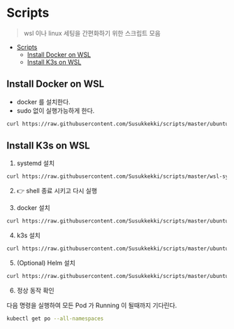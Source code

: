 # Scripts

> wsl 이나 linux 세팅을 간편화하기 위한 스크립트 모음

- [Scripts](#scripts)
  - [Install Docker on WSL](#install-docker-on-wsl)
  - [Install K3s on WSL](#install-k3s-on-wsl)

## Install Docker on WSL

- docker 를 설치한다.
- sudo 없이 실행가능하게 한다.

```bash
curl https://raw.githubusercontent.com/Susukkekki/scripts/master/ubuntu-docker.sh | sh
```

## Install K3s on WSL

1. systemd 설치

```bash
curl https://raw.githubusercontent.com/Susukkekki/scripts/master/wsl-systemd.sh | sh
```

2. :point_right: shell 종료 시키고 다시 실행

3. docker 설치

```bash
curl https://raw.githubusercontent.com/Susukkekki/scripts/master/ubuntu-docker.sh | sh
```

4. k3s 설치

```bash
curl https://raw.githubusercontent.com/Susukkekki/scripts/master/ubuntu-k3s.sh | sh
```

5. (Optional) Helm 설치

```bash
curl https://raw.githubusercontent.com/Susukkekki/scripts/master/ubuntu-helm.sh | sh
```

6. 정상 동작 확인

다음 명령을 실행하여 모든 Pod 가 Running 이 될때까지 기다린다.

```bash
kubectl get po --all-namespaces
```
